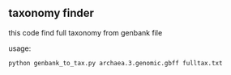 ## taxonomy finder
this code find full taxonomy from genbank file

usage:
~~~
python genbank_to_tax.py archaea.3.genomic.gbff fulltax.txt
~~~
